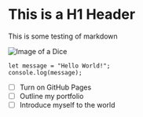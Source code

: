 # This is a H1 Header
This is some testing of markdown

![Image of a Dice](https://p1.pxfuel.com/preview/477/217/303/cube-play-random-luck.jpg)

```
let message = "Hello World!";
console.log(message);
```

- [ ] Turn on GitHub Pages
- [ ] Outline my portfolio
- [ ] Introduce myself to the world
